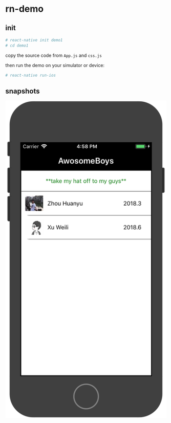 # rn-demo

## init

```bash
# react-native init demo1
# cd demo1
```

copy the source code from `App.js` and `css.js`

then run the demo on your simulator or device:
```bash
# react-native run-ios
```

## snapshots

![demo](snapshots/1.png)
